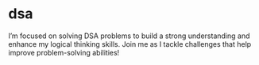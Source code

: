 # dsa
I’m focused on solving DSA problems to build a strong understanding and enhance my logical thinking skills. Join me as I tackle challenges that help improve problem-solving abilities!

